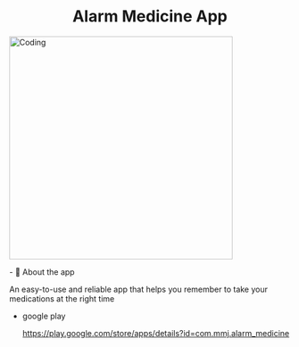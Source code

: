 <h1 align="center">Alarm Medicine App</h1>
<img align="center"  alt="Coding" height="400"  src="https://github.com/Mostafa-jebriel/Alarm-Medicine2/blob/master/assets/image/logot.png" alt="mostafa-jebriel" /> 
</p></p> </p>
- 💬 About the app  </p>An easy-to-use and reliable app that helps you remember to take your medications at the right time
</p></p> </p>

- google play </p>https://play.google.com/store/apps/details?id=com.mmj.alarm_medicine
</p></p> </p>
 
